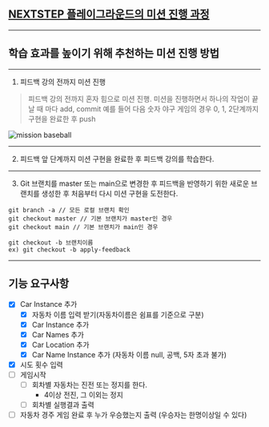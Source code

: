 ## [NEXTSTEP 플레이그라운드의 미션 진행 과정](https://github.com/next-step/nextstep-docs/blob/master/playground/README.md)

---
## 학습 효과를 높이기 위해 추천하는 미션 진행 방법

---
1. 피드백 강의 전까지 미션 진행 
> 피드백 강의 전까지 혼자 힘으로 미션 진행. 미션을 진행하면서 하나의 작업이 끝날 때 마다 add, commit
> 예를 들어 다음 숫자 야구 게임의 경우 0, 1, 2단계까지 구현을 완료한 후 push

![mission baseball](https://raw.githubusercontent.com/next-step/nextstep-docs/master/playground/images/mission_baseball.png)

---
2. 피드백 앞 단계까지 미션 구현을 완료한 후 피드백 강의를 학습한다.

---
3. Git 브랜치를 master 또는 main으로 변경한 후 피드백을 반영하기 위한 새로운 브랜치를 생성한 후 처음부터 다시 미션 구현을 도전한다.

```
git branch -a // 모든 로컬 브랜치 확인
git checkout master // 기본 브랜치가 master인 경우
git checkout main // 기본 브랜치가 main인 경우

git checkout -b 브랜치이름
ex) git checkout -b apply-feedback
```

--- 
## 기능 요구사항
- [x] Car Instance 추가
  - [x] 자동차 이름 입력 받기(자동차이름은 쉼표를 기준으로 구분)
  - [x] Car Instance 추가
  - [x] Car Names 추가
  - [x] Car Location 추가
  - [x] Car Name Instance 추가 (자동차 이름 null, 공백, 5자 초과 불가)
- [x] 시도 횟수 입력
- [ ] 게임시작
   - [ ] 회차별 자동차는 진전 또는 정지를 한다.
        - 4이상 전진, 그 이외는 정지  
   - [ ] 회차별 실행결과 출력
- [ ] 자동차 경주 게임 완료 후 누가 우승했는지 출력 (우승자는 한명이상일 수 있다)
